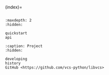 (index)=

```{include} ../README.md

```

```{toctree}
:maxdepth: 2
:hidden:

quickstart
api
```

```{toctree}
:caption: Project
:hidden:

developing
history
GitHub <https://github.com/vcs-python/libvcs>

```
